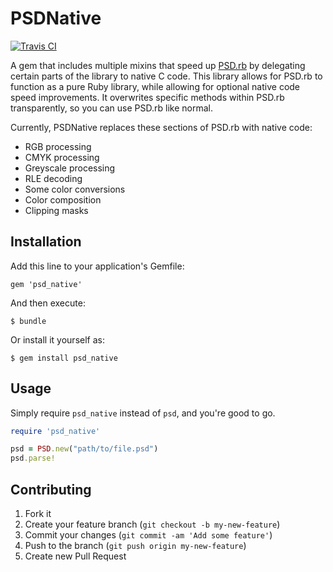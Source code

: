 # PSDNative

[![Travis CI](https://travis-ci.org/layervault/psd_native.png)](https://travis-ci.org/layervault/psd_native)

A gem that includes multiple mixins that speed up [PSD.rb](https://github.com/layervault/psd.rb) by delegating certain parts of the library to native C code. This library allows for PSD.rb to function as a pure Ruby library, while allowing for optional native code speed improvements. It overwrites specific methods within PSD.rb transparently, so you can use PSD.rb like normal.

Currently, PSDNative replaces these sections of PSD.rb with native code:

* RGB processing
* CMYK processing
* Greyscale processing
* RLE decoding
* Some color conversions
* Color composition
* Clipping masks

## Installation

Add this line to your application's Gemfile:

    gem 'psd_native'

And then execute:

    $ bundle

Or install it yourself as:

    $ gem install psd_native

## Usage

Simply require `psd_native` instead of `psd`, and you're good to go.

``` ruby
require 'psd_native'

psd = PSD.new("path/to/file.psd")
psd.parse!
```

## Contributing

1. Fork it
2. Create your feature branch (`git checkout -b my-new-feature`)
3. Commit your changes (`git commit -am 'Add some feature'`)
4. Push to the branch (`git push origin my-new-feature`)
5. Create new Pull Request
